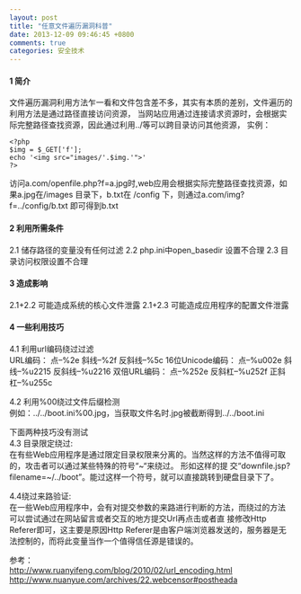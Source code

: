 ```yaml
---
layout: post
title: "任意文件遍历漏洞科普"
date: 2013-12-09 09:46:45 +0800
comments: true
categories: 安全技术
---
```

<h4>1 简介</h4>

文件遍历漏洞利用方法乍一看和文件包含差不多，其实有本质的差别，文件遍历的利用方法是通过路径直接访问资源， 当网站应用通过连接请求资源时，会根据实际完整路径查找资源，因此通过利用../等可以跨目录访问其他资源， 实例：

```
<?php
$img = $_GET['f'];
echo '<img src="images/'.$img.'">'
?>
```
访问a.com/openfile.php?f=a.jpg时,web应用会根据实际完整路径查找资源，如果a.jpg在/images 目录下，b.txt在 /config 下，则通过a.com/img?f=../config/b.txt 即可得到b.txt

<h4>2 利用所需条件</h4>

2.1 储存路径的变量没有任何过滤 
2.2 php.ini中open_basedir 设置不合理 
2.3 目录访问权限设置不合理

<h4>3 造成影响</h4>

2.1+2.2 可能造成系统的核心文件泄露 
2.1+2.3 可能造成应用程序的配置文件泄露

<h4>4 一些利用技巧</h4>

4.1 利用url编码绕过过滤   
URL编码： 点–%2e 斜线–%2f 反斜线–%5c 
16位Unicode编码： 点–%u002e 斜线–%u2215 反斜线–%u2216 
双倍URL编码： 点–%252e 反斜杠–%u252f 正斜杠–%u255c
   
4.2 利用%00绕过文件后缀检测   
例如：../../boot.ini%00.jpg，当获取文件名时.jpg被截断得到../../boot.ini

下面两种技巧没有测试    
4.3 目录限定绕过:    
在有些Web应用程序是通过限定目录权限来分离的。当然这样的方法不值得可取的，攻击者可以通过某些特殊的符号“~“来绕过。 
形如这样的提 交“downfile.jsp?filename=~/../boot”。能过这样一个符号，就可以直接跳转到硬盘目录下了。

4.4绕过来路验证:     
在一些Web应用程序中，会有对提交参数的来路进行判断的方法，而绕过的方法可以尝试通过在网站留言或者交互的地方提交Url再点击或者直 接修改Http Referer即可，这主要是原因Http Referer是由客户端浏览器发送的，服务器是无法控制的，而将此变量当作一个值得信任源是错误的。   

参考：    
http://www.ruanyifeng.com/blog/2010/02/url_encoding.html 
http://www.nuanyue.com/archives/22.webcensor#postheada